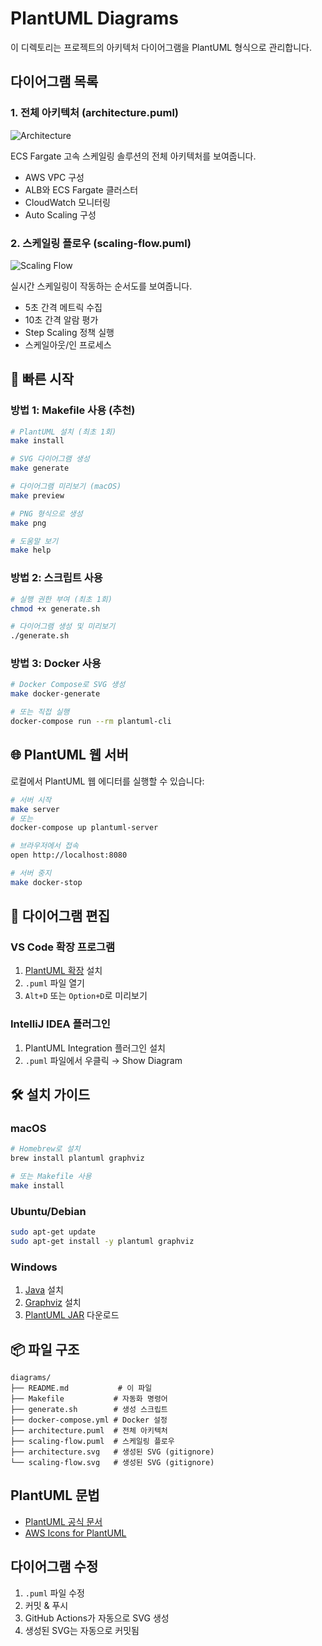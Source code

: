 # PlantUML Diagrams

이 디렉토리는 프로젝트의 아키텍처 다이어그램을 PlantUML 형식으로 관리합니다.

## 다이어그램 목록

### 1. 전체 아키텍처 (architecture.puml)
![Architecture](architecture.svg)

ECS Fargate 고속 스케일링 솔루션의 전체 아키텍처를 보여줍니다.

- AWS VPC 구성
- ALB와 ECS Fargate 클러스터
- CloudWatch 모니터링
- Auto Scaling 구성

### 2. 스케일링 플로우 (scaling-flow.puml)
![Scaling Flow](scaling-flow.svg)

실시간 스케일링이 작동하는 순서도를 보여줍니다.

- 5초 간격 메트릭 수집
- 10초 간격 알람 평가
- Step Scaling 정책 실행
- 스케일아웃/인 프로세스

## 🚀 빠른 시작

### 방법 1: Makefile 사용 (추천)

```bash
# PlantUML 설치 (최초 1회)
make install

# SVG 다이어그램 생성
make generate

# 다이어그램 미리보기 (macOS)
make preview

# PNG 형식으로 생성
make png

# 도움말 보기
make help
```

### 방법 2: 스크립트 사용

```bash
# 실행 권한 부여 (최초 1회)
chmod +x generate.sh

# 다이어그램 생성 및 미리보기
./generate.sh
```

### 방법 3: Docker 사용

```bash
# Docker Compose로 SVG 생성
make docker-generate

# 또는 직접 실행
docker-compose run --rm plantuml-cli
```

## 🌐 PlantUML 웹 서버

로컬에서 PlantUML 웹 에디터를 실행할 수 있습니다:

```bash
# 서버 시작
make server
# 또는
docker-compose up plantuml-server

# 브라우저에서 접속
open http://localhost:8080

# 서버 중지
make docker-stop
```

## 📝 다이어그램 편집

### VS Code 확장 프로그램

1. [PlantUML 확장](https://marketplace.visualstudio.com/items?itemName=jebbs.plantuml) 설치
2. `.puml` 파일 열기
3. `Alt+D` 또는 `Option+D`로 미리보기

### IntelliJ IDEA 플러그인

1. PlantUML Integration 플러그인 설치
2. `.puml` 파일에서 우클릭 → Show Diagram

## 🛠️ 설치 가이드

### macOS

```bash
# Homebrew로 설치
brew install plantuml graphviz

# 또는 Makefile 사용
make install
```

### Ubuntu/Debian

```bash
sudo apt-get update
sudo apt-get install -y plantuml graphviz
```

### Windows

1. [Java](https://www.java.com/) 설치
2. [Graphviz](https://graphviz.org/download/) 설치
3. [PlantUML JAR](https://plantuml.com/download) 다운로드

## 📦 파일 구조

```
diagrams/
├── README.md           # 이 파일
├── Makefile           # 자동화 명령어
├── generate.sh        # 생성 스크립트
├── docker-compose.yml # Docker 설정
├── architecture.puml  # 전체 아키텍처
├── scaling-flow.puml  # 스케일링 플로우
├── architecture.svg   # 생성된 SVG (gitignore)
└── scaling-flow.svg   # 생성된 SVG (gitignore)
```

## PlantUML 문법

- [PlantUML 공식 문서](https://plantuml.com/)
- [AWS Icons for PlantUML](https://github.com/awslabs/aws-icons-for-plantuml)

## 다이어그램 수정

1. `.puml` 파일 수정
2. 커밋 & 푸시
3. GitHub Actions가 자동으로 SVG 생성
4. 생성된 SVG는 자동으로 커밋됨